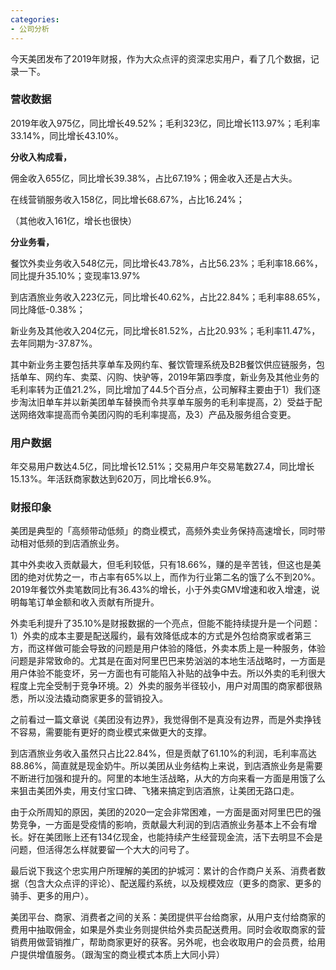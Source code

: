 ```yaml
---
categories:
- 公司分析
---
```


今天美团发布了2019年财报，作为大众点评的资深忠实用户，看了几个数据，记录一下。


### 营收数据

2019年收入975亿，同比增长49.52%；毛利323亿，同比增长113.97%；毛利率33.14%，同比增长43.10%。


**分收入构成看，**

佣金收入655亿，同比增长39.38%，占比67.19%；佣金收入还是占大头。

在线营销服务收入158亿，同比增长68.67%，占比16.24%；

（其他收入161亿，增长也很快）


**分业务看，**

餐饮外卖业务收入548亿元，同比增长43.78%，占比56.23%；毛利率18.66%，同比提升35.10%；变现率13.97%

到店酒旅业务收入223亿元，同比增长40.62%，占比22.84%；毛利率88.65%，同比降低-0.38%；

新业务及其他收入204亿元，同比增长81.52%，占比20.93%；毛利率11.47%，去年同期为-37.87%。

其中新业务主要包括共享单车及网约车、餐饮管理系统及B2B餐饮供应链服务，包括单车、网约车、卖菜、闪购、快驴等，2019年第四季度，新业务及其他业务的毛利率转为正值21.2%，同比增加了44.5个百分点，公司解释主要由于1）我们逐步淘汰旧单车并以新美团单车替换而令共享单车服务的毛利率提高，2）受益于配送网络效率提高而令美团闪购的毛利率提高，及3）产品及服务组合变更。

### 用户数据

年交易用户数达4.5亿，同比增长12.51%；交易用户年交易笔数27.4，同比增长15.13%。年活跃商家数达到620万，同比增长6.9%。

### 财报印象

美团是典型的「高频带动低频」的商业模式，高频外卖业务保持高速增长，同时带动相对低频的到店酒旅业务。

其中外卖收入贡献最大，但毛利较低，只有18.66%，赚的是辛苦钱，但这也是美团的绝对优势之一，市占率有65%以上，而作为行业第二名的饿了么不到20%。2019年餐饮外卖笔数同比有36.43%的增长，小于外卖GMV增速和收入增速，说明每笔订单金额和收入贡献有所提升。

外卖毛利提升了35.10%是财报数据的一个亮点，但能不能持续提升是一个问题：1）外卖的成本主要是配送履约，最有效降低成本的方式是外包给商家或者第三方，而这样做可能会导致的问题是用户体验的降低，外卖本质上是一种服务，体验问题是非常致命的。尤其是在面对阿里巴巴来势汹汹的本地生活战略时，一方面是用户体验不能变坏，另一方面也有可能陷入补贴的战争中去。所以外卖的毛利很大程度上完全受制于竞争环境。2）外卖的服务半径较小，用户对周围的商家都很熟悉，所以没法撬动商家更多的营销投入。

之前看过一篇文章说《美团没有边界》，我觉得倒不是真没有边界，而是外卖挣钱不容易，需要能有更好的商业模式来做更大的支撑。

到店酒旅业务收入虽然只占比22.84%，但是贡献了61.10%的利润，毛利率高达88.86%，简直就是现金奶牛。所以美团从业务结构上来说，到店酒旅业务是需要不断进行加强和提升的。阿里的本地生活战略，从大的方向来看一方面是用饿了么来狙击美团外卖，用支付宝口碑、飞猪来搞定到店酒旅，让美团无路口走。

由于众所周知的原因，美团的2020一定会非常困难，一方面是面对阿里巴巴的强势竞争，一方面是受疫情的影响，贡献最大利润的到店酒旅业务基本上不会有增长。好在美团账上还有134亿现金，也能持续产生经营现金流，活下去明显不会是问题，但活得怎么样就要留一个大大的问号了。

最后说下我这个忠实用户所理解的美团的护城河：累计的合作商户关系、消费者数据（包含大众点评的评论）、配送履约系统，以及规模效应（更多的商家、更多的骑手、更多的用户）。

美团平台、商家、消费者之间的关系：美团提供平台给商家，从用户支付给商家的费用中抽取佣金，如果是外卖业务则提供给外卖员配送费用。同时会收取商家的营销费用做营销推广，帮助商家更好的获客。另外呢，也会收取用户的会员费，给用户提供增值服务。（跟淘宝的商业模式本质上大同小异）